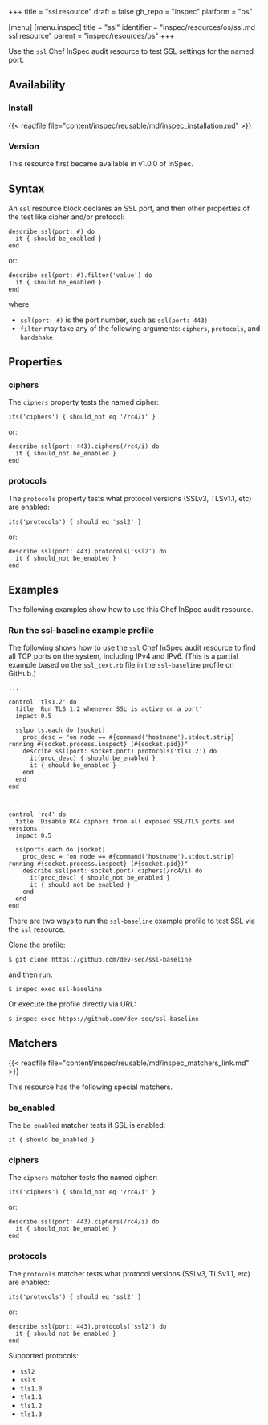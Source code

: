 +++
title = "ssl resource"
draft = false
gh_repo = "inspec"
platform = "os"

[menu]
  [menu.inspec]
    title = "ssl"
    identifier = "inspec/resources/os/ssl.md ssl resource"
    parent = "inspec/resources/os"
+++

Use the `ssl` Chef InSpec audit resource to test SSL settings for the named port.

## Availability

### Install

{{< readfile file="content/inspec/reusable/md/inspec_installation.md" >}}

### Version

This resource first became available in v1.0.0 of InSpec.

## Syntax

An `ssl` resource block declares an SSL port, and then other properties of the test like cipher and/or protocol:

    describe ssl(port: #) do
      it { should be_enabled }
    end

or:

    describe ssl(port: #).filter('value') do
      it { should be_enabled }
    end

where

- `ssl(port: #)` is the port number, such as `ssl(port: 443)`
- `filter` may take any of the following arguments: `ciphers`, `protocols`, and `handshake`

## Properties

### ciphers

The `ciphers` property tests the named cipher:

    its('ciphers') { should_not eq '/rc4/i' }

or:

    describe ssl(port: 443).ciphers(/rc4/i) do
      it { should_not be_enabled }
    end

### protocols

The `protocols` property tests what protocol versions (SSLv3, TLSv1.1, etc) are enabled:

    its('protocols') { should eq 'ssl2' }

or:

    describe ssl(port: 443).protocols('ssl2') do
      it { should_not be_enabled }
    end

## Examples

The following examples show how to use this Chef InSpec audit resource.

### Run the ssl-baseline example profile

The following shows how to use the `ssl` Chef InSpec audit resource to find all TCP ports on the system, including IPv4 and IPv6. (This is a partial example based on the `ssl_text.rb` file in the `ssl-baseline` profile on GitHub.)

    ...

    control 'tls1.2' do
      title 'Run TLS 1.2 whenever SSL is active on a port'
      impact 0.5

      sslports.each do |socket|
        proc_desc = "on node == #{command('hostname').stdout.strip} running #{socket.process.inspect} (#{socket.pid})"
        describe ssl(port: socket.port).protocols('tls1.2') do
          it(proc_desc) { should be_enabled }
          it { should be_enabled }
        end
      end
    end

    ...

    control 'rc4' do
      title 'Disable RC4 ciphers from all exposed SSL/TLS ports and versions.'
      impact 0.5

      sslports.each do |socket|
        proc_desc = "on node == #{command('hostname').stdout.strip} running #{socket.process.inspect} (#{socket.pid})"
        describe ssl(port: socket.port).ciphers(/rc4/i) do
          it(proc_desc) { should_not be_enabled }
          it { should_not be_enabled }
        end
      end
    end

There are two ways to run the `ssl-baseline` example profile to test SSL via the `ssl` resource.

Clone the profile:

    $ git clone https://github.com/dev-sec/ssl-baseline

and then run:

    $ inspec exec ssl-baseline

Or execute the profile directly via URL:

    $ inspec exec https://github.com/dev-sec/ssl-baseline

## Matchers

{{< readfile file="content/inspec/reusable/md/inspec_matchers_link.md" >}}

This resource has the following special matchers.

### be_enabled

The `be_enabled` matcher tests if SSL is enabled:

    it { should be_enabled }

### ciphers

The `ciphers` matcher tests the named cipher:

    its('ciphers') { should_not eq '/rc4/i' }

or:

    describe ssl(port: 443).ciphers(/rc4/i) do
      it { should_not be_enabled }
    end

### protocols

The `protocols` matcher tests what protocol versions (SSLv3, TLSv1.1, etc) are enabled:

    its('protocols') { should eq 'ssl2' }

or:

    describe ssl(port: 443).protocols('ssl2') do
      it { should_not be_enabled }
    end

Supported protocols:

- `ssl2`
- `ssl3`
- `tls1.0`
- `tls1.1`
- `tls1.2`
- `tls1.3`
